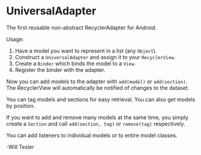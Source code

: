 # UniversalAdapter
The first reusable non-abstract RecyclerAdapter for Android.

Usage:

1. Have a model you want to represent in a list (any `Object`).
2. Construct a `UniversalAdapter` and assign it to your `RecyclerView`.
2. Create a `Binder` which binds the model to a `View`.
3. Register the binder with the adapter.

Now you can add models to the adapter with `add(model)` or `add(section)`. 
The RecyclerView will automatically be notified of changes to the dataset.
  
You can tag models and sections for easy retrieval. You can also get models by position.

If you want to add and remove many models at the same time, you simply create a 
`Section` and call `add(section, tag)` or `remove(tag)` respectively.
  
You can add listeners to individual models or to entire model classes.

-Will Tesler
